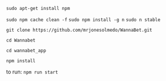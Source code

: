 `sudo apt-get install npm`

`sudo npm cache clean -f`
`sudo npm install -g n`
`sudo n stable`

`git clone https://github.com/mrjonesolmedo/WannaBet.git`

`cd Wannabet`

`cd wannabet_app`

`npm install`

to run: `npm run start`
